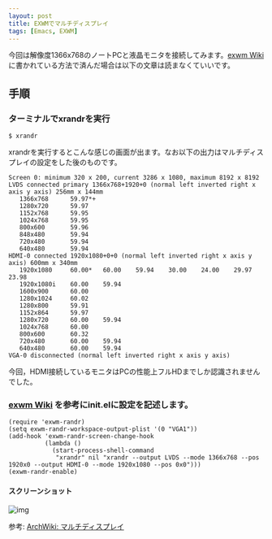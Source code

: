 ```yaml
---
layout: post
title: EXWMでマルチディスプレイ
tags: [Emacs, EXWM]
---
```


今回は解像度1366x768のノートPCと液晶モニタを接続してみます。[exwm Wiki](https://github.com/ch11ng/exwm/wiki#randr-multi-screen) に書かれている方法で済んだ場合は以下の文章は読まなくていいです。


## 手順


### ターミナルでxrandrを実行

    $ xrandr

xrandrを実行するとこんな感じの画面が出ます。なお以下の出力はマルチディスプレイの設定をした後のものです。

    Screen 0: minimum 320 x 200, current 3286 x 1080, maximum 8192 x 8192
    LVDS connected primary 1366x768+1920+0 (normal left inverted right x axis y axis) 256mm x 144mm
       1366x768      59.97*+
       1280x720      59.97  
       1152x768      59.95  
       1024x768      59.95  
       800x600       59.96  
       848x480       59.94  
       720x480       59.94  
       640x480       59.94  
    HDMI-0 connected 1920x1080+0+0 (normal left inverted right x axis y axis) 600mm x 340mm
       1920x1080     60.00*   60.00    59.94    30.00    24.00    29.97    23.98  
       1920x1080i    60.00    59.94  
       1600x900      60.00  
       1280x1024     60.02  
       1280x800      59.91  
       1152x864      59.97  
       1280x720      60.00    59.94  
       1024x768      60.00  
       800x600       60.32  
       720x480       60.00    59.94  
       640x480       60.00    59.94  
    VGA-0 disconnected (normal left inverted right x axis y axis)

今回，HDMI接続しているモニタはPCの性能上フルHDまでしか認識されませんでした。


### [exwm Wiki](https://github.com/ch11ng/exwm/wiki#randr-multi-screen) を参考にinit.elに設定を記述します。

    (require 'exwm-randr)
    (setq exwm-randr-workspace-output-plist '(0 "VGA1"))
    (add-hook 'exwm-randr-screen-change-hook
              (lambda ()
                (start-process-shell-command
                 "xrandr" nil "xrandr --output LVDS --mode 1366x768 --pos 1920x0 --output HDMI-0 --mode 1920x1080 --pos 0x0")))
    (exwm-randr-enable)


#### スクリーンショット

![img](01.png)

参考: [ArchWiki: マルチディスプレイ](https://wiki.archlinux.jp/index.php/%E3%83%9E%E3%83%AB%E3%83%81%E3%83%87%E3%82%A3%E3%82%B9%E3%83%97%E3%83%AC%E3%82%A4)

